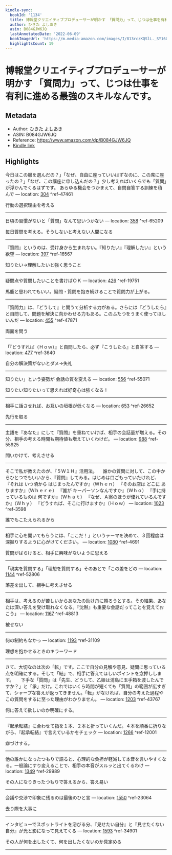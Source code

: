 ```yaml
---
kindle-sync:
  bookId: '1134'
  title: 博報堂クリエイティブプロデューサーが明かす 「質問力」って、じつは仕事を有利に進める最強のスキルなんです。 (大和出版)
  author: ひきた よしあき
  asin: B084GJW6JQ
  lastAnnotatedDate: '2022-06-09'
  bookImageUrl: 'https://m.media-amazon.com/images/I/813rczKQSlL._SY160.jpg'
  highlightsCount: 19
---
```

# 博報堂クリエイティブプロデューサーが明かす 「質問力」って、じつは仕事を有利に進める最強のスキルなんです。
## Metadata
* Author: [ひきた よしあき](https://www.amazon.comundefined)
* ASIN: B084GJW6JQ
* Reference: https://www.amazon.com/dp/B084GJW6JQ
* [Kindle link](kindle://book?action=open&asin=B084GJW6JQ)

## Highlights
今日はこの服を選んだの？」「なぜ、自由に座っていいはずなのに、この席に座ったの？」「なぜ、この講座に申し込んだの？」少し考えればいくらでも「質問」が浮かんでくるはずです。 あらゆる機会をつかまえて、自問自答する訓練を積んで — location: [304](kindle://book?action=open&asin=B084GJW6JQ&location=304) ^ref-47461

行動の選択理由を考える

---
日頃の習慣がないと「質問」なんて思いつかない — location: [358](kindle://book?action=open&asin=B084GJW6JQ&location=358) ^ref-65209

毎日質問を考える。そうしないと考えない人間になる

---
『質問』というのは、受け身から生まれない。『知りたい』『理解したい』という欲望 — location: [397](kindle://book?action=open&asin=B084GJW6JQ&location=397) ^ref-16567

知りたい→理解したいと強く思うこと

---
疑問点や質問したいことを書けばＯＫ — location: [426](kindle://book?action=open&asin=B084GJW6JQ&location=426) ^ref-19751

馬鹿と思われてもいい。疑問・質問を抱き続けることで質問力が上がる。

---
『質問力』は、『どうして』と問うて分析する力がある。さらには『どうしたら』と自問して、問題を解決に向かわせる力もある。このふたつをうまく使ってほしいんだ — location: [455](kindle://book?action=open&asin=B084GJW6JQ&location=455) ^ref-47871

両面を問う

---
「『どうすれば（Ｈｏｗ）』と自問したら、必ず『こうしたら』と自答する — location: [477](kindle://book?action=open&asin=B084GJW6JQ&location=477) ^ref-3640

自分の解決策がないとダメ→失礼

---
知りたい」という姿勢が 会話の質を変える — location: [556](kindle://book?action=open&asin=B084GJW6JQ&location=556) ^ref-55071

知りたい知りたいって思えれば好奇心は強くなる！

---
相手に話させれば、お互いの垣根が低くなる — location: [653](kindle://book?action=open&asin=B084GJW6JQ&location=653) ^ref-26652

先行を取る

---
主語を『あなた』にして『質問』を重ねていけば、相手の会話量が増える。その分、相手の考える時間も期待値も増えていくわけだ。 — location: [988](kindle://book?action=open&asin=B084GJW6JQ&location=988) ^ref-55925

問いかけて、考えさせる

---
そこで私が教えたのが、『５Ｗ１Ｈ』活用法。 　誰かの質問に対して、この中からひとつでもいいから、『質問』してみる。はじめは口ごもっていたけれど、 『それは いつ頃から はじまったんですか』（Ｗｈｅｎ） 『そのお店は どこに ありますか』（Ｗｈｅｒｅ） 『誰が キーパーソンなんですか』（Ｗｈｏ） 『手に持っているものは 何ですか』（Ｗｈａｔ） 『なぜ、Ａ案のほうが優れているんですか』（Ｗｈｙ） 『どうすれば、そこに行けますか』（Ｈｏｗ） — location: [1023](kindle://book?action=open&asin=B084GJW6JQ&location=1023) ^ref-3598

誰でもこたえられるから

---
相手に心を開いてもらうには、「ここだ！」というテーマを決めて、３回程度は深掘りするように心がけてください。 — location: [1080](kindle://book?action=open&asin=B084GJW6JQ&location=1080) ^ref-4691

質問がばらけると、相手に興味がないように思える

---
「現実を質問する」「理想を質問する」そのあとで「この差をどの — location: [1144](kindle://book?action=open&asin=B084GJW6JQ&location=1144) ^ref-52806

落差を出して、相手に考えさせる

---
相手は、考えるのが苦しいからあなたの助け舟に頼ろうとする。その結果、あなたは深い答えを受け取れなくなる。『沈黙』も重要な会話だってことを覚えておこう」 — location: [1167](kindle://book?action=open&asin=B084GJW6JQ&location=1167) ^ref-48813

被せない

---
何の制約もなかっ — location: [1193](kindle://book?action=open&asin=B084GJW6JQ&location=1193) ^ref-31109

理想を抱かせるときのキラーワード

---
さて、大切なのは次の「転」です。ここで自分の見解や意見、疑問に思っている点を明確にする。そして「結」で、相手に答えてほしいポイントを念押しします。 　 下手な「質問」は「先生、どうして、乙姫は浦島に玉手箱を渡したんですか？」と「承」だけ。これではいくら時間が短くても「質問」の範囲が広すぎて、シャープな答えが返ってきません。「転」がなければ、自分の考えた過程やこの質問をするに至った理由がわかりません。 — location: [1203](kindle://book?action=open&asin=B084GJW6JQ&location=1203) ^ref-43767

何に答えて欲しいのか明確にする。

---
『起承転結』に合わせて指を１本、２本と折っていくんだ。４本を順番に折りながら、『起承転結』で言えているかをチェック — location: [1266](kindle://book?action=open&asin=B084GJW6JQ&location=1266) ^ref-12001

癖づけする。

---
他の誰かになったつもりで語ると、心理的な負担が軽減して本音を言いやすくなる。一般論にすり変えることで、相手の本音がスルッと出てくるわけ — location: [1349](kindle://book?action=open&asin=B084GJW6JQ&location=1349) ^ref-29989

その人になりきったつもりで答えるから、答え易い

---
会議や交渉で印象に残るのは最後のひと言 — location: [1550](kindle://book?action=open&asin=B084GJW6JQ&location=1550) ^ref-23064

去り際を大事に

---
インタビューでスポットライトを浴びる分、『見せたい自分』と『見せたくない自分』が光と影になって見えてくる — location: [1593](kindle://book?action=open&asin=B084GJW6JQ&location=1593) ^ref-34901

その人が何を出したくて、何を出したくないのか見定める

---
